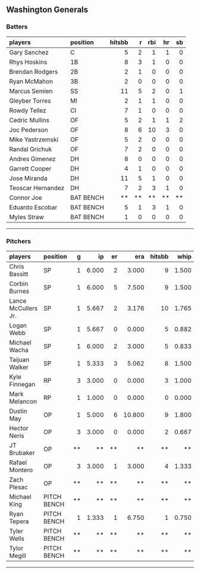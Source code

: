 ## Washington Generals

### Batters

 
|players           |position  | hitsbb|  r| rbi| hr| sb| 
|:-----------------|:---------|------:|--:|---:|--:|--:| 
|Gary Sanchez      |C         |      5|  2|   1|  1|  0| 
|Rhys Hoskins      |1B        |      8|  3|   1|  0|  0| 
|Brendan Rodgers   |2B        |      2|  1|   0|  0|  0| 
|Ryan McMahon      |3B        |      2|  0|   0|  0|  0| 
|Marcus Semien     |SS        |     11|  5|   2|  0|  1| 
|Gleyber Torres    |MI        |      2|  1|   1|  0|  0| 
|Rowdy Tellez      |CI        |      7|  1|   0|  0|  0| 
|Cedric Mullins    |OF        |      5|  2|   1|  1|  2| 
|Joc Pederson      |OF        |      8|  6|  10|  3|  0| 
|Mike Yastrzemski  |OF        |      5|  2|   0|  0|  0| 
|Randal Grichuk    |OF        |      7|  2|   0|  0|  0| 
|Andres Gimenez    |DH        |      8|  0|   0|  0|  0| 
|Garrett Cooper    |DH        |      4|  1|   0|  0|  0| 
|Jose Miranda      |DH        |     11|  5|   1|  0|  0| 
|Teoscar Hernandez |DH        |      7|  2|   3|  1|  0| 
|Connor Joe        |BAT BENCH |     **| **|  **| **| **| 
|Eduardo Escobar   |BAT BENCH |      5|  1|   3|  1|  0| 
|Myles Straw       |BAT BENCH |      1|  0|   0|  0|  0| 


* * *

### Pitchers

 
|players             |position    |  g|    ip| er|    era| hitsbb|  whip| so|  w| sv| 
|:-------------------|:-----------|--:|-----:|--:|------:|------:|-----:|--:|--:|--:| 
|Chris Bassitt       |SP          |  1| 6.000|  2|  3.000|      9| 1.500|  4|  1|  0| 
|Corbin Burnes       |SP          |  1| 6.000|  5|  7.500|      9| 1.500|  5|  0|  0| 
|Lance McCullers Jr. |SP          |  1| 5.667|  2|  3.176|     10| 1.765|  7|  1|  0| 
|Logan Webb          |SP          |  1| 5.667|  0|  0.000|      5| 0.882|  7|  0|  0| 
|Michael Wacha       |SP          |  1| 6.000|  2|  3.000|      5| 0.833|  7|  1|  0| 
|Taijuan Walker      |SP          |  1| 5.333|  3|  5.062|      8| 1.500|  5|  0|  0| 
|Kyle Finnegan       |RP          |  3| 3.000|  0|  0.000|      3| 1.000|  4|  0|  1| 
|Mark Melancon       |RP          |  1| 1.000|  0|  0.000|      0| 0.000|  0|  0|  0| 
|Dustin May          |OP          |  1| 5.000|  6| 10.800|      9| 1.800|  5|  0|  0| 
|Hector Neris        |OP          |  3| 3.000|  0|  0.000|      2| 0.667|  6|  0|  1| 
|JT Brubaker         |OP          | **|    **| **|     **|     **|    **| **| **| **| 
|Rafael Montero      |OP          |  3| 3.000|  1|  3.000|      4| 1.333|  5|  0|  3| 
|Zach Plesac         |OP          | **|    **| **|     **|     **|    **| **| **| **| 
|Michael King        |PITCH BENCH | **|    **| **|     **|     **|    **| **| **| **| 
|Ryan Tepera         |PITCH BENCH |  1| 1.333|  1|  6.750|      1| 0.750|  2|  0|  0| 
|Tyler Wells         |PITCH BENCH | **|    **| **|     **|     **|    **| **| **| **| 
|Tylor Megill        |PITCH BENCH | **|    **| **|     **|     **|    **| **| **| **| 


* * *


